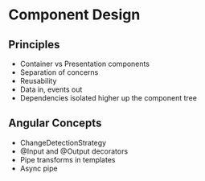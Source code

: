 # Component Design

## Principles
* Container vs Presentation components
* Separation of concerns
* Reusability
* Data in, events out
* Dependencies isolated higher up the component tree

## Angular Concepts
* ChangeDetectionStrategy
* @Input and @Output decorators
* Pipe transforms in templates
* Async pipe
